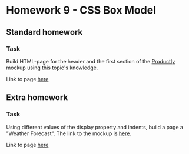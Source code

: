 # Homework 9 - CSS Box Model

## Standard homework
### Task
Build HTML-page for the header and the first section of the 
[Productly](https://www.figma.com/file/dAQCcc53GQ81O4phXyxT09/Productly) mockup using this topic's knowledge.   

Link to page [here](https://ruslana-p.github.io/Beetroot_Academy_Homeworks/Homework-9_CSS-Box-Model/index.html)

## Extra homework
### Task 
Using different values of the display property and indents, build a page a "Weather Forecast". 
The link to the mockup is [here](https://www.figma.com/file/jOwCkDn0vbTi5e7AXa4dCk/Weather).


Link to page [here](https://ruslana-p.github.io/Beetroot_Academy_Homeworks/Homework-9_CSS-Box-Model/index2.html)